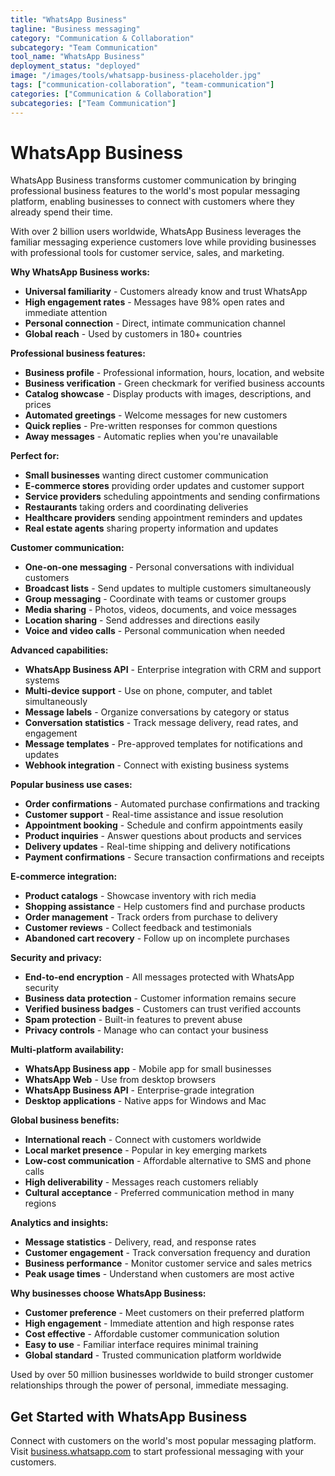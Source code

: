 ```yaml
---
title: "WhatsApp Business"
tagline: "Business messaging"
category: "Communication & Collaboration"
subcategory: "Team Communication"
tool_name: "WhatsApp Business"
deployment_status: "deployed"
image: "/images/tools/whatsapp-business-placeholder.jpg"
tags: ["communication-collaboration", "team-communication"]
categories: ["Communication & Collaboration"]
subcategories: ["Team Communication"]
---
```


# WhatsApp Business

WhatsApp Business transforms customer communication by bringing professional business features to the world's most popular messaging platform, enabling businesses to connect with customers where they already spend their time.

With over 2 billion users worldwide, WhatsApp Business leverages the familiar messaging experience customers love while providing businesses with professional tools for customer service, sales, and marketing.

**Why WhatsApp Business works:**
- **Universal familiarity** - Customers already know and trust WhatsApp
- **High engagement rates** - Messages have 98% open rates and immediate attention
- **Personal connection** - Direct, intimate communication channel
- **Global reach** - Used by customers in 180+ countries

**Professional business features:**
- **Business profile** - Professional information, hours, location, and website
- **Business verification** - Green checkmark for verified business accounts
- **Catalog showcase** - Display products with images, descriptions, and prices
- **Automated greetings** - Welcome messages for new customers
- **Quick replies** - Pre-written responses for common questions
- **Away messages** - Automatic replies when you're unavailable

**Perfect for:**
- **Small businesses** wanting direct customer communication
- **E-commerce stores** providing order updates and customer support
- **Service providers** scheduling appointments and sending confirmations
- **Restaurants** taking orders and coordinating deliveries
- **Healthcare providers** sending appointment reminders and updates
- **Real estate agents** sharing property information and updates

**Customer communication:**
- **One-on-one messaging** - Personal conversations with individual customers
- **Broadcast lists** - Send updates to multiple customers simultaneously
- **Group messaging** - Coordinate with teams or customer groups
- **Media sharing** - Photos, videos, documents, and voice messages
- **Location sharing** - Send addresses and directions easily
- **Voice and video calls** - Personal communication when needed

**Advanced capabilities:**
- **WhatsApp Business API** - Enterprise integration with CRM and support systems
- **Multi-device support** - Use on phone, computer, and tablet simultaneously
- **Message labels** - Organize conversations by category or status
- **Conversation statistics** - Track message delivery, read rates, and engagement
- **Message templates** - Pre-approved templates for notifications and updates
- **Webhook integration** - Connect with existing business systems

**Popular business use cases:**
- **Order confirmations** - Automated purchase confirmations and tracking
- **Customer support** - Real-time assistance and issue resolution
- **Appointment booking** - Schedule and confirm appointments easily
- **Product inquiries** - Answer questions about products and services
- **Delivery updates** - Real-time shipping and delivery notifications
- **Payment confirmations** - Secure transaction confirmations and receipts

**E-commerce integration:**
- **Product catalogs** - Showcase inventory with rich media
- **Shopping assistance** - Help customers find and purchase products
- **Order management** - Track orders from purchase to delivery
- **Customer reviews** - Collect feedback and testimonials
- **Abandoned cart recovery** - Follow up on incomplete purchases

**Security and privacy:**
- **End-to-end encryption** - All messages protected with WhatsApp security
- **Business data protection** - Customer information remains secure
- **Verified business badges** - Customers can trust verified accounts
- **Spam protection** - Built-in features to prevent abuse
- **Privacy controls** - Manage who can contact your business

**Multi-platform availability:**
- **WhatsApp Business app** - Mobile app for small businesses
- **WhatsApp Web** - Use from desktop browsers
- **WhatsApp Business API** - Enterprise-grade integration
- **Desktop applications** - Native apps for Windows and Mac

**Global business benefits:**
- **International reach** - Connect with customers worldwide
- **Local market presence** - Popular in key emerging markets
- **Low-cost communication** - Affordable alternative to SMS and phone calls
- **High deliverability** - Messages reach customers reliably
- **Cultural acceptance** - Preferred communication method in many regions

**Analytics and insights:**
- **Message statistics** - Delivery, read, and response rates
- **Customer engagement** - Track conversation frequency and duration
- **Business performance** - Monitor customer service and sales metrics
- **Peak usage times** - Understand when customers are most active

**Why businesses choose WhatsApp Business:**
- **Customer preference** - Meet customers on their preferred platform
- **High engagement** - Immediate attention and high response rates
- **Cost effective** - Affordable customer communication solution
- **Easy to use** - Familiar interface requires minimal training
- **Global standard** - Trusted communication platform worldwide

Used by over 50 million businesses worldwide to build stronger customer relationships through the power of personal, immediate messaging.

## Get Started with WhatsApp Business

Connect with customers on the world's most popular messaging platform. Visit [business.whatsapp.com](https://business.whatsapp.com) to start professional messaging with your customers.